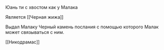 Юань ти с хвостом как у Малака

Является [[Черная жижа]]

Выдал Малаку Черный камень послания с помощью которого Малак может связываться с ним.

[[Никодрамас]]

